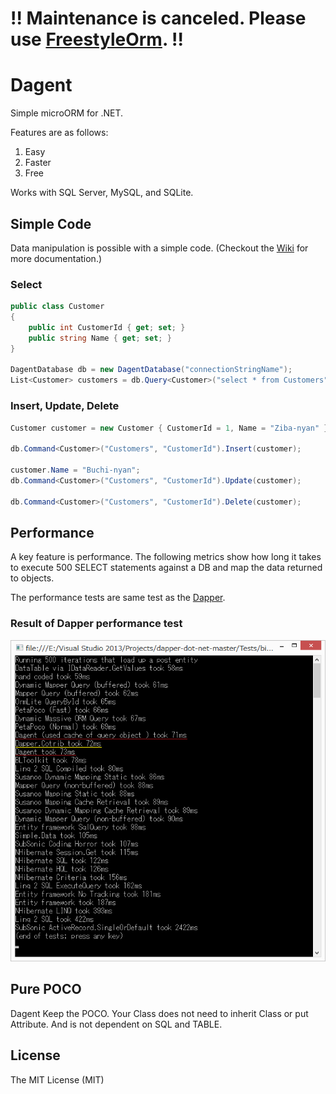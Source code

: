 # !! Maintenance is canceled. Please use [FreestyleOrm](https://github.com/akawa777/FreestyleOrm). !!
# Dagent
Simple microORM for .NET. 

Features are as follows:

1. Easy
2. Faster
3. Free

Works with SQL Server, MySQL, and SQLite.
## Simple Code
Data manipulation is possible with a simple code.
(Checkout the [Wiki](https://github.com/akawa777/Dagent/wiki) for more documentation.)
### Select
```cs
public class Customer
{
    public int CustomerId { get; set; }
    public string Name { get; set; }        
}

DagentDatabase db = new DagentDatabase("connectionStringName");
List<Customer> customers = db.Query<Customer>("select * from Customers").List();
```
### Insert, Update, Delete
```cs
Customer customer = new Customer { CustomerId = 1, Name = "Ziba-nyan" };

db.Command<Customer>("Customers", "CustomerId").Insert(customer);

customer.Name = "Buchi-nyan";
db.Command<Customer>("Customers", "CustomerId").Update(customer);

db.Command<Customer>("Customers", "CustomerId").Delete(customer);
```
## Performance
A key feature is performance. The following metrics show how long it takes to execute 500 SELECT statements against a DB and map the data returned to objects.

The performance tests are same test as the [Dapper](https://github.com/StackExchange/dapper-dot-net "Dapper").

### Result of Dapper performance test
![Alt Text](https://github.com/akawa777/Dagent/blob/master/resultOfPerformanceTest.png)
## Pure POCO
Dagent Keep the POCO. Your Class does not need to inherit Class or put Attribute. And is not dependent on SQL and TABLE.
## License
The MIT License (MIT)
